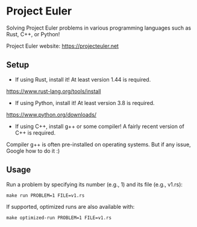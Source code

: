 # Project Euler

Solving Project Euler problems in various programming languages such as Rust, C++, or Python!

Project Euler website: <https://projecteuler.net>

## Setup

- If using Rust, install it! At least version 1.44 is required.

<https://www.rust-lang.org/tools/install>

- If using Python, install it! At least version 3.8 is required.

<https://www.python.org/downloads/>

- If using C++, install g++ or some compiler! A fairly recent version of C++ is required.

Compiler g++ is often pre-installed on operating systems. But if any issue, Google how to do it :)

## Usage

Run a problem by specifying its number (e.g., 1) and its file (e.g., v1.rs):

```
make run PROBLEM=1 FILE=v1.rs
```

If supported, optimized runs are also available with:

```
make optimized-run PROBLEM=1 FILE=v1.rs
```
